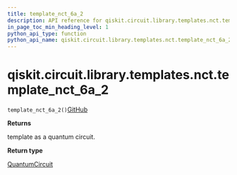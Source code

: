 ```yaml
---
title: template_nct_6a_2
description: API reference for qiskit.circuit.library.templates.nct.template_nct_6a_2
in_page_toc_min_heading_level: 1
python_api_type: function
python_api_name: qiskit.circuit.library.templates.nct.template_nct_6a_2
---
```


# qiskit.circuit.library.templates.nct.template\_nct\_6a\_2

<span id="qiskit.circuit.library.templates.nct.template_nct_6a_2" />

`template_nct_6a_2()`[GitHub](https://github.com/qiskit/qiskit/tree/stable/0.20/qiskit/circuit/library/templates/nct/template_nct_6a_2.py "view source code")

**Returns**

template as a quantum circuit.

**Return type**

[QuantumCircuit](qiskit.circuit.QuantumCircuit "qiskit.circuit.QuantumCircuit")

